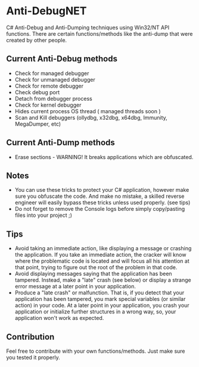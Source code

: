 # Anti-DebugNET
 C# Anti-Debug and Anti-Dumping techniques using Win32/NT API functions.
 There are certain functions/methods like the anti-dump that were created by other people.
 
## Current Anti-Debug methods
* Check for managed debugger
* Check for unmanaged debugger
* Check for remote debugger
* Check debug port
* Detach from debugger process
* Check for kernel debugger
* Hides current process OS thread ( managed threads soon )
* Scan and Kill debuggers (ollydbg, x32dbg, x64dbg, Immunity, MegaDumper, etc)

## Current Anti-Dump methods
* Erase sections - WARNING! It breaks applications which are obfuscated.

## Notes
* You can use these tricks to protect your C# application, however make sure you obfuscate the code. And make no mistake, a skilled reverse engineer will easily bypass these tricks unless used properly. (see tips)
* Do not forget to remove the Console logs before simply copy/pasting files into your project ;)
 
## Tips
* Avoid taking an immediate action, like displaying a message or crashing the application. If you take an immediate action, the cracker will know where the problematic code is located and will focus all his attention at that point, trying to figure out the root of the problem in that code.
* Avoid displaying messages saying that the application has been tampered. Instead, make a "late" crash (see below) or display a strange error message at a later point in your application.
* Produce a "late crash" or malfunction. That is, if you detect that your application has been tampered, you mark special variables (or similar action) in your code. At a later point in your application, you crash your application or initialize further structures in a wrong way, so, your application won't work as expected.

## Contribution
 Feel free to contribute with your own functions/methods. Just make sure you tested it properly.